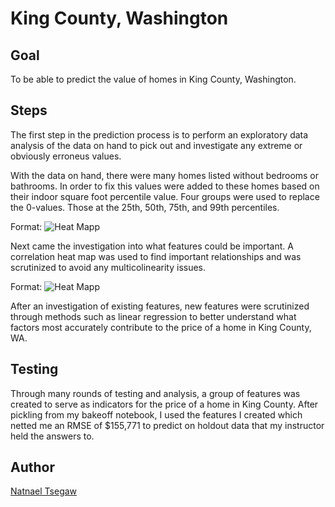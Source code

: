 # King County, Washington 

## Goal
To be able to predict the value of homes in King County, Washington.


## Steps

The first step in the prediction process is to perform an exploratory data analysis of the data on hand to pick out and investigate any extreme or obviously erroneus values. 

With the data on hand, there were many homes listed without bedrooms or bathrooms. In order to fix this values were added to these homes based on their indoor square foot percentile value. Four groups were used to replace the 0-values. Those at the 25th, 50th, 75th, and 99th percentiles. 

Format: ![Heat Mapp](https://raw.githubusercontent.com/ntsegaw/kk-housing/master/images/Unknown-2.png)

Next came the investigation into what features could be important. A correlation heat map was used to find important relationships and was scrutinized to avoid any multicolinearity issues. 


Format: ![Heat Mapp](https://raw.githubusercontent.com/ntsegaw/kk-housing/master/images/Unknown-1.png)

After an investigation of existing features, new features were scrutinized through methods such as linear regression to better understand what factors most accurately contribute to the price of a home in King County, WA.  

## Testing

Through many rounds of testing and analysis, a group of features was created to serve as indicators for the price of a home in King County. After pickling from my bakeoff notebook, I used the features I created which netted me an RMSE of $155,771 to predict on holdout data that my instructor held the answers to. 

## Author
[Natnael Tsegaw](https://github.com/ntsegaw)